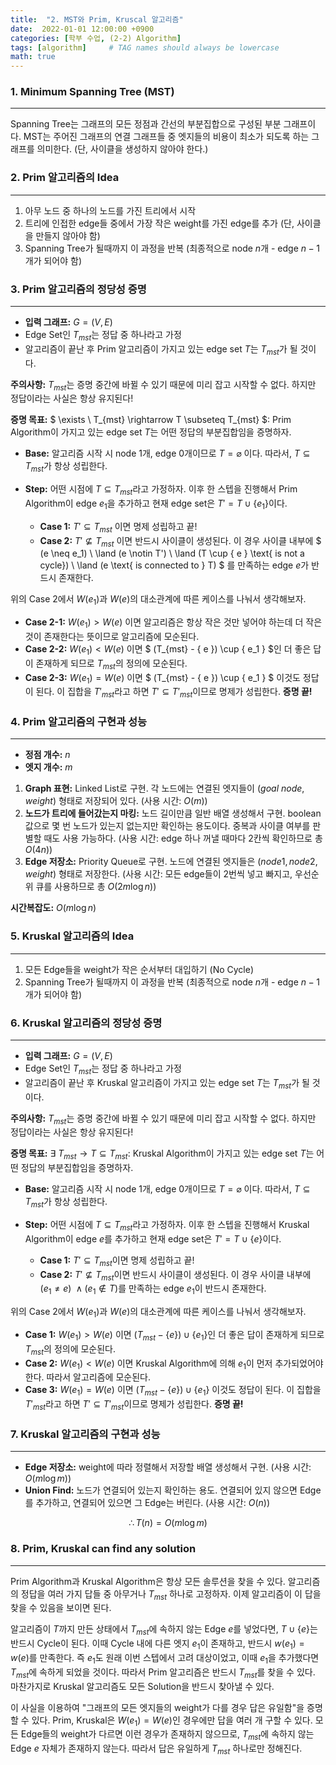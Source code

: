 ```yaml
---
title:  "2. MST와 Prim, Kruscal 알고리즘"
date:  2022-01-01 12:00:00 +0900
categories: [학부 수업, (2-2) Algorithm]
tags: [algorithm]     # TAG names should always be lowercase
math: true
---
```


### 1. Minimum Spanning Tree (MST)

---

Spanning Tree는 그래프의 모든 정점과 간선의 부분집합으로 구성된 부분 그래프이다. MST는 주어진 그래프의 연결 그래프들 중 엣지들의 비용이 최소가 되도록 하는 그래프를 의미한다. (단, 사이클을 생성하지 않아야 한다.)

### 2. Prim 알고리즘의 Idea

---

1. 아무 노드 중 하나의 노드를 가진 트리에서 시작
2. 트리에 인접한 edge들 중에서 가장 작은 weight를 가진 edge를 추가 (단, 사이클을 만들지 않아야 함)
3. Spanning Tree가 될때까지 이 과정을 반복 (최종적으로 node $n$개 - edge $n-1$개가 되어야 함)

### 3. Prim 알고리즘의 정당성 증명

---

- **입력 그래프:** $G = (V, E)$
- Edge Set인 $T_{mst}$는 정답 중 하나라고 가정
- 알고리즘이 끝난 후 Prim 알고리즘이 가지고 있는 edge set $T$는 $T_{mst}$가 될 것이다.

**주의사항:** $T_{mst}$는 증명 중간에 바뀔 수 있기 때문에 미리 잡고 시작할 수 없다. 하지만 정답이라는 사실은 항상 유지된다!

**증명 목표:** $ \exists \ T_{mst} \rightarrow T \subseteq T_{mst} $: Prim Algorithm이 가지고 있는 edge set $T$는 어떤 정답의 부분집합임을 증명하자.

- **Base:** 알고리즘 시작 시 node 1개, edge 0개이므로 $T = \varnothing$ 이다. 따라서, $T \subseteq T_{mst}$가 항상 성립한다.
- **Step:** 어떤 시점에 $T \subseteq T_{mst}$라고 가정하자. 이후 한 스텝을 진행해서 Prim Algorithm이 edge $e_1$을 추가하고 현재 edge set은 $T' = T \cup \{ e_1 \}$이다.

  - **Case 1:** $T' \subseteq T_{mst}$ 이면 명제 성립하고 끝!
  - **Case 2:** $T' \nsubseteq T_{mst}$ 이면 반드시 사이클이 생성된다. 이 경우 사이클 내부에 $ (e \neq e_1) \ \land (e \notin T') \ \land  (T \cup \{ e \} \text{ is not a cycle}) \ \land (e \text{ is connected to } T) $ 를 만족하는 edge $e$가 반드시 존재한다.

위의 Case 2에서 $W(e_1)$과 $W(e)$의 대소관계에 따른 케이스를 나눠서 생각해보자.

- **Case 2-1:** $W(e_1) > W(e)$ 이면 알고리즘은 항상 작은 것만 넣어야 하는데 더 작은 것이 존재한다는 뜻이므로 알고리즘에 모순된다.
- **Case 2-2:** $W(e_1) < W(e)$ 이면 $ (T_{mst} - \{ e \}) \cup \{ e_1 \} $인 더 좋은 답이 존재하게 되므로 $T_{mst}$의 정의에 모순된다.
- **Case 2-3:** $W(e_1) = W(e)$ 이면 $ (T_{mst} - \{ e \}) \cup \{ e_1 \} $ 이것도 정답이 된다. 이 집합을 $T'_{mst}$라고 하면 $T' \subseteq T'_{mst}$이므로 명제가 성립한다. **증명 끝!**

### 4. Prim 알고리즘의 구현과 성능

---

- **정점 개수:** $n$
- **엣지 개수:** $m$

1. **Graph 표현:** Linked List로 구현. 각 노드에는 연결된 엣지들이 $(goal\ node, weight)$ 형태로 저장되어 있다. (사용 시간: $O(m)$)
2. **노드가 트리에 들어갔는지 마킹:** 노드 길이만큼 일반 배열 생성해서 구현. boolean 값으로 몇 번 노드가 있는지 없는지만 확인하는 용도이다. 중복과 사이클 여부를 판별할 때도 사용 가능하다. (사용 시간: edge 하나 꺼낼 때마다 2칸씩 확인하므로 총 $O(4n)$)
3. **Edge 저장소:** Priority Queue로 구현. 노드에 연결된 엣지들은 $(node1, node2, weight)$ 형태로 저장한다. (사용 시간: 모든 edge들이 2번씩 넣고 빠지고, 우선순위 큐를 사용하므로 총 $O(2m\log n)$)

**시간복잡도:** $O(m\log n)$


### 5. Kruskal 알고리즘의 Idea

---

1. 모든 Edge들을 weight가 작은 순서부터 대입하기 (No Cycle)
2. Spanning Tree가 될때까지 이 과정을 반복 (최종적으로 node $n$개 - edge $n-1$개가 되어야 함)

### 6. Kruskal 알고리즘의 정당성 증명

---

- **입력 그래프:** $G = (V, E)$
- Edge Set인 $T_{mst}$는 정답 중 하나라고 가정
- 알고리즘이 끝난 후 Kruskal 알고리즘이 가지고 있는 edge set $T$는 $T_{mst}$가 될 것이다.

**주의사항:** $T_{mst}$는 증명 중간에 바뀔 수 있기 때문에 미리 잡고 시작할 수 없다. 하지만 정답이라는 사실은 항상 유지된다!

**증명 목표:** $\exists\ T_{mst} \rightarrow T \subseteq T_{mst}$: Kruskal Algorithm이 가지고 있는 edge set $T$는 어떤 정답의 부분집합임을 증명하자.

- **Base:** 알고리즘 시작 시 node 1개, edge 0개이므로 $T = \varnothing$ 이다. 따라서, $T \subseteq T_{mst}$가 항상 성립한다.
- **Step:** 어떤 시점에 $T \subseteq T_{mst}$라고 가정하자. 이후 한 스텝을 진행해서 Kruskal Algorithm이 edge $e$를 추가하고 현재 edge set은 $T' = T \cup \{ e \}$이다.
  
  - **Case 1:** $T' \subseteq T_{mst}$이면 명제 성립하고 끝!
  - **Case 2:** $T' \nsubseteq T_{mst}$이면 반드시 사이클이 생성된다. 이 경우 사이클 내부에 $(e_1 \neq e) \ \land (e_1 \notin T)$를 만족하는 edge $e_1$이 반드시 존재한다.

위의 Case 2에서 $W(e_1)$과 $W(e)$의 대소관계에 따른 케이스를 나눠서 생각해보자.

- **Case 1:** $W(e_1) > W(e)$ 이면 $(T_{mst} - \{ e \}) \cup \{ e_1 \}$인 더 좋은 답이 존재하게 되므로 $T_{mst}$의 정의에 모순된다.
- **Case 2:** $W(e_1) < W(e)$ 이면 Kruskal Algorithm에 의해 $e_1$이 먼저 추가되었어야 한다. 따라서 알고리즘에 모순된다.
- **Case 3:** $W(e_1) = W(e)$ 이면 $(T_{mst} - \{ e \}) \cup \{ e_1 \}$ 이것도 정답이 된다. 이 집합을 $T'_{mst}$라고 하면 $T' \subseteq T'_{mst}$이므로 명제가 성립한다. **증명 끝!**

### 7. Kruskal 알고리즘의 구현과 성능

---

- **Edge 저장소:** weight에 따라 정렬해서 저장할 배열 생성해서 구현. (사용 시간: $O(m \log m)$)
- **Union Find:** 노드가 연결되어 있는지 확인하는 용도. 연결되어 있지 않으면 Edge를 추가하고, 연결되어 있으면 그 Edge는 버린다. (사용 시간: $O(n)$)

$$\therefore T(n) = O(m\log m)$$

### 8. Prim, Kruskal can find any solution

---

Prim Algorithm과 Kruskal Algorithm은 항상 모든 솔루션을 찾을 수 있다. 알고리즘의 정답을 여러 가지 답들 중 아무거나 $T_{mst}$ 하나로 고정하자. 이제 알고리즘이 이 답을 찾을 수 있음을 보이면 된다.

알고리즘이 $T$까지 만든 상태에서 $T_{mst}$에 속하지 않는 Edge $e$를 넣었다면, $T \cup \{ e \}$는 반드시 Cycle이 된다. 이때 Cycle 내에 다른 엣지 $e_1$이 존재하고, 반드시 $w(e_1) = w(e)$를 만족한다. 즉 $e_1$도 원래 이번 스텝에서 고려 대상이었고, 이때 $e_1$을 추가했다면 $T_{mst}$에 속하게 되었을 것이다. 따라서 Prim 알고리즘은 반드시 $T_{mst}$를 찾을 수 있다. 마찬가지로 Kruskal 알고리즘도 모든 Solution을 반드시 찾아낼 수 있다.

이 사실을 이용하여 "그래프의 모든 엣지들의 weight가 다를 경우 답은 유일함"을 증명할 수 있다. Prim, Kruskal은 $W(e_1) = W(e)$인 경우에만 답을 여러 개 구할 수 있다. 모든 Edge들의 weight가 다르면 이런 경우가 존재하지 않으므로, $T_{mst}$에 속하지 않는 Edge $e$ 자체가 존재하지 않는다. 따라서 답은 유일하게 $T_{mst}$ 하나로만 정해진다.